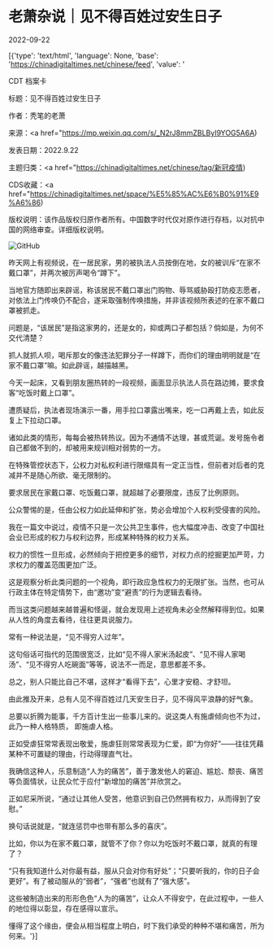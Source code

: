 # 老萧杂说｜见不得百姓过安生日子

2022-09-22

[{'type': 'text/html', 'language': None, 'base': 'https://chinadigitaltimes.net/chinese/feed', 'value': '

CDT 档案卡

标题：见不得百姓过安生日子

作者：秃笔的老萧

来源：<a href="https://mp.weixin.qq.com/s/_N2rJ8mmZBLByI9YOG5A6A)

发表日期：2022.9.22

主题归类：<a href="https://chinadigitaltimes.net/chinese/tag/新冠疫情)

CDS收藏：<a href="https://chinadigitaltimes.net/space/%E5%85%AC%E6%B0%91%E9%A6%86)

版权说明：该作品版权归原作者所有。中国数字时代仅对原作进行存档，以对抗中国的网络审查。详细版权说明。





![GitHub](https://chinadigitaltimes.net/chinese/files/2022/09/image-1663835691454.png)

昨天网上有视频说，在一居民家，男的被执法人员按倒在地，女的被训斥“在家不戴口罩”，并两次被厉声喝令“蹲下”。

当地官方随即出来辟谣，称该居民不戴口罩出门购物、辱骂威胁殴打防疫志愿者，对依法上门传唤仍不配合，遂采取强制传唤措施，并非该视频所表述的在家不戴口罩被抓走。

问题是，“该居民”是指这家男的，还是女的，抑或两口子都包括？倘如是，为何不交代清楚？

抓人就抓人呗，喝斥那女的像违法犯罪分子一样蹲下，而你们的理由明明就是“在家不戴口罩”嘛。如此辟谣，越描越黑。

今天一起床，又看到朋友圈热转的一段视频，画面显示执法人员在路边摊，要求食客“吃饭时戴上口罩”。



遭质疑后，执法者现场演示一番，用手拉口罩露出嘴来，吃一口再戴上去，如此反复上下拉动口罩。

诸如此类的情形，每每会被热转热议。因为不通情不达理，甚或荒诞。发号施令者自己都做不到的，却被用来规训相对弱势的一方。

在特殊管控状态下，公权力对私权利进行限缩具有一定正当性，但前者对后者的克减并不是随心所欲、毫无限制的。

要求居民在家戴口罩、吃饭戴口罩，就超越了必要限度，违反了比例原则。

公众警惕的是，任由公权力如此延伸和扩张，势必会增加个人权利受侵害的风险。

我在一篇文中说过，疫情不只是一次公共卫生事件，也大幅度冲击、改变了中国社会业已形成的权力与权利边界，形成某种特殊的权力关系。

权力的惯性一旦形成，必然倾向于把控更多的细节，对权力点的挖掘更加严苛，力求权力的覆盖范围更加广泛。

这是观察分析此类问题的一个视角，即行政应急性权力的无限扩张。当然，也可从行政主体在特定情势下，由“邀功”变“避责”的行为逻辑去看待。

而当这类问题越来越普遍和怪诞，就会发现用上述视角未必全然解释得到位。如果从人性的角度去看待，往往更具说服力。

常有一种说法是，“见不得穷人过年”。

这句俗话可指代的范围很宽泛，比如“见不得人家米汤起皮”、“见不得人家喝汤”、“见不得穷人吃碗面”等等，说法不一而足，意思都差不多。

总之，别人只能比自己不堪，这样才“看得下去”，心里才安稳、才舒坦。

由此推及开来，总有人见不得百姓过几天安生日子，见不得风平浪静的好气象。

总要以折腾为能事，千方百计生出一些事儿来的。说这类人有施虐倾向也不为过，此乃一种人格特质， 即施虐人格。

正如受虐狂常常表现出敬爱，施虐狂则常常表现为仁爱，即“为你好”——往往凭藉某种不可置疑的理由，行动得理直气壮。

我确信这种人，乐意制造“人为的痛苦”，善于激发他人的窘迫、尴尬、颓丧、痛苦等负面情状，让民众忙于应付“新增加的痛苦”并欣赏之。

正如尼采所说，“通过让其他人受苦，他意识到自己仍然拥有权力，从而得到了安慰。”

换句话说就是，“就连惩罚中也带有那么多的喜庆”。

比如，你以为在家不戴口罩，就管不了你？你以为吃饭时不戴口罩，就真的有理了？

“只有我知道什么对你最有益，服从只会对你有好处”；“只要听我的，你的日子会更好”。有了被动服从的“弱者”，“强者”也就有了“强大感”。

这些被制造出来的形形色色“人为的痛苦”，让众人不得安宁，在此过程中，一些人的地位得以彰显，存在感得以宣示。

懂得了这个缘由，便会从相当程度上明白，时下我们承受的种种不堪和痛苦，所为何来。'}]